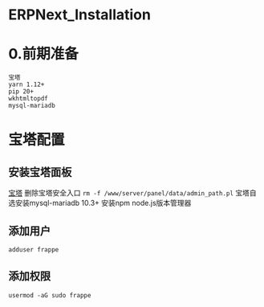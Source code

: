 # ERPNext_Installation

# 0.前期准备
```
宝塔
yarn 1.12+
pip 20+
wkhtmltopdf
mysql-mariadb
```
# 宝塔配置
## 安装宝塔面板
[宝塔](https://www.bt.cn/new/download.html)
删除宝塔安全入口
`rm -f /www/server/panel/data/admin_path.pl`
宝塔自选安装mysql-mariadb 10.3+
安装npm node.js版本管理器
## 添加用户
`adduser frappe`
## 添加权限
`usermod -aG sudo frappe`

